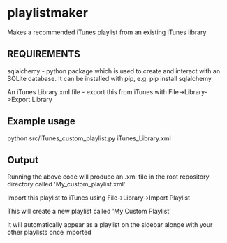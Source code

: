 # playlistmaker
Makes a recommended iTunes playlist from an existing iTunes library 

## REQUIREMENTS
sqlalchemy - python package which is used to create and interact with an SQLite database.
It can be installed with pip, e.g. pip install sqlalchemy

An iTunes Library xml file - export this from iTunes with File->Library->Export Library

## Example usage
python src/iTunes_custom_playlist.py iTunes_Library.xml

## Output
Running the above code will produce an .xml file in the root repository directory called 'My_custom_playlist.xml'

Import this playlist to iTunes using File->Library->Import Playlist

This will create a new playlist called 'My Custom Playlist'

It will automatically appear as a playlist on the sidebar alonge with your other playlists once imported